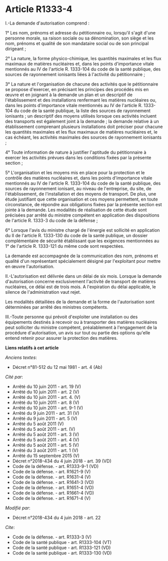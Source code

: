 # Article R1333-4

I.-La demande d'autorisation comprend : 

1° Les nom, prénoms et adresse du pétitionnaire ou, lorsqu'il s'agit d'une personne morale, sa raison sociale ou sa
dénomination, son siège et les nom, prénoms et qualité de son mandataire social ou de son principal dirigeant ; 

2° La nature, la forme physico-chimique, les quantités maximales et les flux maximaux de matières nucléaires et, dans les
points d'importance vitale mentionnés au IV de l'article R. 1333-104 du code de la santé publique, des sources de rayonnement
ionisants liées à l'activité du pétitionnaire ; 

3° La nature et l'organisation de chacune des activités que le pétitionnaire se propose d'exercer, en précisant les principes
des procédés mis en œuvre et en joignant à la demande un plan et un descriptif de l'établissement et des installations
renfermant les matières nucléaires ou, dans les points d'importance vitale mentionnés au IV de l'article R. 1333-104 du code
de la santé publique, la liste des sources de rayonnement ionisants ; un descriptif des moyens utilisés lorsque ces activités
incluent des transports est également joint à la demande ; la demande relative à un établissement comprenant plusieurs
installations doit préciser pour chacune les quantités maximales et les flux maximaux de matières nucléaires et, le cas
échéant, les activités maximales des sources de rayonnement ionisants ; 

4° Toute information de nature à justifier l'aptitude du pétitionnaire à exercer les activités prévues dans les conditions
fixées par la présente section ; 

5° L'organisation et les moyens mis en place pour la protection et le contrôle des matières nucléaires et, dans les points
d'importance vitale mentionnés au IV de l'article R. 1333-104 du code de la santé publique, des sources de rayonnement
ionisant, au niveau de l'entreprise, du site, de l'établissement, de l'installation et des moyens de transport. De plus, une
étude justifiant que cette organisation et ces moyens permettent, en toute circonstance, de répondre aux obligations fixées
par la présente section est jointe à la demande. Les modalités de réalisation de cette étude sont précisées par arrêté du
ministre compétent en application des dispositions de l'article R. 1333-3 du code de la défense ; 

6° Lorsque l'avis du ministre chargé de l'énergie est sollicité en application du II de l'article R. 1333-130 du code de la
santé publique, un dossier complémentaire de sécurité établissant que les exigences mentionnées au 1° de l'article R.
1333-121 du même code sont respectées. 

La demande est accompagnée de la communication des nom, prénoms et qualité d'un représentant spécialement désigné par
l'exploitant pour mettre en œuvre l'autorisation. 

II.-L'autorisation est délivrée dans un délai de six mois. Lorsque la demande d'autorisation concerne exclusivement
l'activité de transport de matières nucléaires, ce délai est de trois mois. A l'expiration du délai applicable, le silence de
l'administration vaut rejet. 

Les modalités détaillées de la demande et la forme de l'autorisation sont déterminées par arrêté des ministres compétents. 

III.-Toute personne qui prévoit d'exploiter une installation ou des équipements destinés à recevoir ou à transporter des
matières nucléaires peut solliciter du ministre compétent, préalablement à l'engagement de la procédure d'autorisation, un
avis sur tout ou partie des options qu'elle entend retenir pour assurer la protection des matières.

**Liens relatifs à cet article**

_Anciens textes_:

  - Décret n°81-512 du 12 mai 1981 - art. 4 (Ab)

_Cité par_:

  - Arrêté du 10 juin 2011 - art. 19 (V)
  - Arrêté du 10 juin 2011 - art. 2 (V)
  - Arrêté du 10 juin 2011 - art. 4. (V)
  - Arrêté du 10 juin 2011 - art. 8 (V)
  - Arrêté du 10 juin 2011 - art. 9-1 (V)
  - Arrêté du 9 juin 2011 - art. 31 (V)
  - Arrêté du 9 juin 2011 - art. 5 (V)
  - Arrêté du 5 août 2011 (V)
  - Arrêté du 5 août 2011 - art. (V)
  - Arrêté du 5 août 2011 - art. 3 (V)
  - Arrêté du 5 août 2011 - art. 4 (V)
  - Arrêté du 5 août 2011 - art. 5 (V)
  - Arrêté du 3 août 2011 - art. 1 (V)
  - Arrêté du 15 septembre 2015 (V)
  - Décret n°2018-434 du 4 juin 2018 - art. 39 (VD)
  - Code de la défense. - art. R1333-9-1 (VD)
  - Code de la défense. - art. R1621-9 (V)
  - Code de la défense. - art. R1631-4 (V)
  - Code de la défense. - art. R1641-3 (VD)
  - Code de la défense. - art. R1651-4 (VD)
  - Code de la défense. - art. R1661-4 (VD)
  - Code de la défense. - art. R1671-4 (V)

_Modifié par_:

  - Décret n°2018-434 du 4 juin 2018 - art. 22

_Cite_:

  - Code de la défense. - art. R1333-3 (V)
  - Code de la santé publique - art. R1333-104 (VT)
  - Code de la santé publique - art. R1333-121 (VD)
  - Code de la santé publique - art. R1333-130 (VD)
